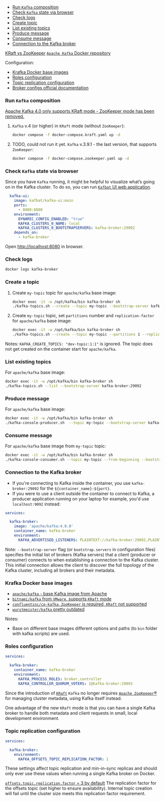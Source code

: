 
- [Run `Kafka` composition](#run-kafka-composition)
- [Check `Kafka` state via browser](#check-kafka-state-via-browser)
- [Check logs](#check-logs)
- [Create topic](#create-a-topic)
- [List existing topics](#list-existing-topics)
- [Produce message](#produce-message)
- [Consume message](#consume-message)
- [Connection to the Kafka broker](#connection-to-the-kafka-broker)

[KRaft vs ZooKeeper](#kraft-vs-zookeeper)
[`Apache Kafka` Docker repository](https://hub.docker.com/r/apache/kafka)

Configuration:
- [Krafka Docker base images](#krafka-docker-base-images)
- [Roles configuration](#roles-configuration)
- [Topic replication configuration](#topic-replication-configuration)
- [Broker configs official documentation](https://docs.confluent.io/platform/current/installation/configuration/broker-configs.html)


### Run `Kafka` composition

[Apache Kafka 4.0 only supports KRaft mode - ZooKeeper mode has been removed.](https://kafka.apache.org/documentation/)

1. `Kafka` v.4 (or higher) in `KRaft` mode (without `ZooKeeper`):
    ```bash
    docker compose -f docker-compose.kraft.yaml up -d
    ```
2. TODO, could not run it yet. `Kafka` v.3.9.1 - the last version, that supports `ZooKeeper`:
    ```bash
    docker compose -f docker-compose.zookeeper.yaml up -d
    ```

### Check `Kafka` state via browser

Since you have `Kafka` running, it might be helpful to visualize what’s going on in the Kafka cluster. 
To do so, you can run [`Kafbat` UI web application](https://github.com/kafbat/kafka-ui).

```yaml
  kafka-ui:
    image: kafbat/kafka-ui:main
    ports:
      - 8080:8080
    environment:
      DYNAMIC_CONFIG_ENABLED: "true"
      KAFKA_CLUSTERS_0_NAME: local
      KAFKA_CLUSTERS_0_BOOTSTRAPSERVERS: kafka-broker:29092
    depends_on:
      - kafka-broker
```

Open [http://localhost:8080](http://localhost:8080) in browser.

### Check logs

```bash
docker logs kafka-broker
```

### Create a topic

1. Create `my-topic` topic for `apache/kafka` base image:
   ```bash
   docker exec -it -w /opt/kafka/bin kafka-broker sh
   ./kafka-topics.sh --create --topic my-topic --bootstrap-server kafka-broker:29092
   ```
2. Create `my-topic` topic, set `partitions` number and `replication-factor` for `apache/kafka` base image:
   ```bash
   docker exec -it -w /opt/kafka/bin kafka-broker sh
   ./kafka-topics.sh --create --topic my-topic --partitions 1 --replication-factor 1 --bootstrap-server kafka-broker:29092
   ```

Notes:
`KAFKA_CREATE_TOPICS: "dev-topic:1:1"` is ignored. 
The topic does not get created on the container start for `apache/kafka`.

### List existing topics

For `apache/kafka` base image:
```bash
docker exec -it -w /opt/kafka/bin kafka-broker sh
./kafka-topics.sh --list --bootstrap-server kafka-broker:29092
```


### Produce message

For `apache/kafka` base image:
```bash
docker exec -it -w /opt/kafka/bin kafka-broker sh
./kafka-console-producer.sh  --topic my-topic --bootstrap-server kafka-broker:29092
```

### Consume message

For `apache/kafka` base image from `my-topic` topic:
```bash
docker exec -it -w /opt/kafka/bin kafka-broker sh
./kafka-console-consumer.sh --topic my-topic --from-beginning --bootstrap-server kafka-broker:29092
```

### Connection to the Kafka broker

- If you're connecting to Kafka inside the container, you use `kafka-broker:29092` for the `${container_name}:${port}`.
- If you were to use a client outside the container to connect to Kafka, a producer application running on your 
  laptop for example, you'd use `localhost:9092` instead:
```yaml
services:

  kafka-broker:
    image: 'apache/kafka:4.0.0'
    container_name: kafka-broker
    environment:
      KAFKA_ADVERTISED_LISTENERS: PLAINTEXT://kafka-broker:29092,PLAINTEXT_HOST://localhost:9092
```

Note:
`--bootstrap-server` flag (or `bootstrap.servers` in configuration files) specifies the initial list of brokers 
(Kafka servers) that a client (producer or consumer) connects to when establishing a connection to the Kafka cluster. 
This initial connection allows the client to discover the full topology of the Kafka cluster, 
including all brokers and their metadata.

### Krafka Docker base images

- [`apache/kafka` - base Kafka image from Apache](https://hub.docker.com/r/apache/kafka)
- [`bitnami/kafka` from `VMware`, supports `KRaft` mode](https://hub.docker.com/r/bitnami/kafka)
- [`confluentinc/cp-kafka`, `ZooKeeper` is required, `KRaft` not supported](https://hub.docker.com/r/confluentinc/cp-kafka)
- [`wurstmeister/kafka` pretty outdated](https://hub.docker.com/r/wurstmeister/kafka)

Notes:
- Base on different base images different options and paths (to `bin` folder with kafka scripts) are used. 

### Roles configuration

```yaml
services:

  kafka-broker:
    container_name: kafka-broker
    environment:
      KAFKA_PROCESS_ROLES: broker,controller
      KAFKA_CONTROLLER_QUORUM_VOTERS: 1@kafka-broker:29093
```


Since the introduction of [`KRaft`](https://docs.confluent.io/platform/current/kafka-metadata/kraft.html) `Kafka` 
no longer requires [`Apache ZooKeeper`®](https://zookeeper.apache.org/) for managing cluster metadata, 
using Kafka itself instead. 

One advantage of the new `KRaft` mode is that you can have a single Kafka broker to handle both 
metadata and client requests in small, local development environment.

###  Topic replication configuration

```yaml
services:

  kafka-broker:
    environment:
      KAFKA_OFFSETS_TOPIC_REPLICATION_FACTOR: 1
```

These settings affect topic replication and min-in-sync replicas and should only ever use these values 
when running a single Kafka broker on Docker.

[`offsets.topic.replication.factor` = 3 by default](https://docs.confluent.io/platform/current/installation/configuration/broker-configs.html#offsets-topic-replication-factor) 
The replication factor for the offsets topic (set higher to ensure availability). 
Internal topic creation will fail until the cluster size meets this replication factor requirement.

